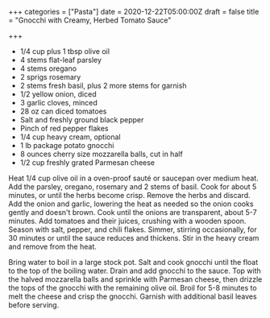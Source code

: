 +++
categories = ["Pasta"]
date = 2020-12-22T05:00:00Z
draft = false
title = "Gnocchi with Creamy, Herbed Tomato Sauce"

+++
* 1/4 cup plus 1 tbsp olive oil 
* 4 stems flat-leaf parsley 
* 4 stems oregano 
* 2 sprigs rosemary 
* 2 stems fresh basil, plus 2 more stems for garnish 
* 1/2 yellow onion, diced 
* 3 garlic cloves, minced 
* 28 oz can diced tomatoes 
* Salt and freshly ground black pepper 
* Pinch of red pepper flakes 
* 1/4 cup heavy cream, optional 
* 1 lb package potato gnocchi 
* 8 ounces cherry size mozzarella balls, cut in half 
* 1/2 cup freshly grated Parmesan cheese

Heat 1/4 cup olive oil in a oven-proof sauté or saucepan over medium heat. Add the parsley, oregano, rosemary and 2 stems of basil. Cook for about 5 minutes, or until the herbs become crisp. Remove the herbs and discard. Add the onion and garlic, lowering the heat as needed so the onion cooks gently and doesn't brown. Cook until the onions are transparent, about 5-7 minutes. Add tomatoes and their juices, crushing with a wooden spoon. Season with salt, pepper, and chili flakes. Simmer, stirring occasionally, for 30 minutes or until the sauce reduces and thickens. Stir in the heavy cream and remove from the heat. 

Bring water to boil in a large stock pot. Salt and cook gnocchi until the float to the top of the boiling water. Drain and add gnocchi to the sauce. Top with the halved mozzarella balls and sprinkle with Parmesan cheese, then drizzle the tops of the gnocchi with the remaining olive oil. Broil for 5-8 minutes to melt the cheese and crisp the gnocchi. Garnish with additional basil leaves before serving.